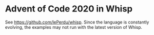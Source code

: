 # Advent of Code 2020 in Whisp

See https://github.com/lePerdu/whisp. Since the language is constantly
evolving, the examples may not run with the latest version of Whisp.

